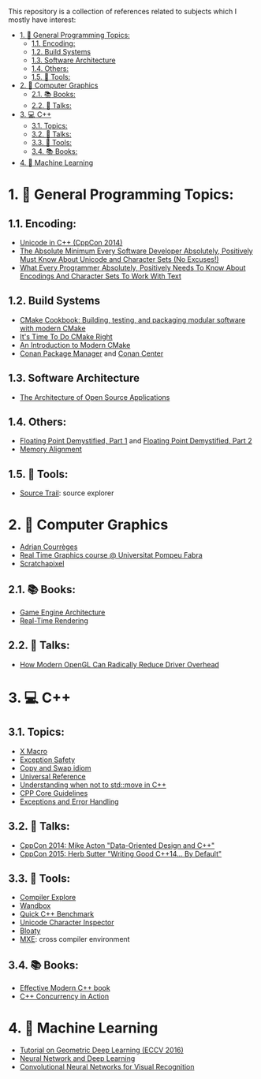This repository is a collection of references related to subjects which I mostly have interest:

- [1. :closed_book: General Programming Topics:](#1-closed_book-general-programming-topics)
  - [1.1. Encoding:](#11-encoding)
  - [1.2. Build Systems](#12-build-systems)
  - [1.3. Software Architecture](#13-software-architecture)
  - [1.4. Others:](#14-others)
  - [1.5. :hammer: Tools:](#15-hammer-tools)
- [2. :movie_camera: Computer Graphics](#2-movie_camera-computer-graphics)
  - [2.1. :books: Books:](#21-books-books)
  - [2.2. :speech_balloon: Talks:](#22-speech_balloon-talks)
- [3. :computer: C++](#3-computer-c)
  - [3.1. Topics:](#31-topics)
  - [3.2. :speech_balloon: Talks:](#32-speech_balloon-talks)
  - [3.3. :hammer: Tools:](#33-hammer-tools)
  - [3.4. :books: Books:](#34-books-books)
- [4. :robot: Machine Learning](#4-robot-machine-learning)

# 1. :closed_book: General Programming Topics:
## 1.1. Encoding:
- [Unicode in C++ (CppCon 2014)](https://www.youtube.com/watch?v=n0GK-9f4dl8)
- [The Absolute Minimum Every Software Developer Absolutely, Positively Must Know About Unicode and Character Sets (No Excuses!)](https://www.joelonsoftware.com/2003/10/08/the-absolute-minimum-every-software-developer-absolutely-positively-must-know-about-unicode-and-character-sets-no-excuses/)
- [What Every Programmer Absolutely, Positively Needs To Know About Encodings And Character Sets To Work With Text](https://kunststube.net/encoding/)

## 1.2. Build Systems
- [CMake Cookbook: Building, testing, and packaging modular software with modern CMake](https://www.amazon.com/CMake-Cookbook-Building-packaging-software/dp/1788470710)
- [It's Time To Do CMake Right](https://pabloariasal.github.io/2018/02/19/its-time-to-do-cmake-right/)
- [An Introduction to Modern CMake](https://cliutils.gitlab.io/modern-cmake/)
- [Conan Package Manager](https://conan.io/) and [Conan Center](https://conan.io/center/)

## 1.3. Software Architecture
- [The Architecture of Open Source Applications](https://aosabook.org/en/index.html)

## 1.4. Others:
- [Floating Point Demystified, Part 1](https://blog.reverberate.org/2014/09/what-every-computer-programmer-should.html) and [Floating Point Demystified, Part 2](https://blog.reverberate.org/2016/02/06/floating-point-demystified-part2.html)
- [Memory Alignment](https://developer.ibm.com/technologies/systems/articles/pa-dalign/)

## 1.5. :hammer: Tools:
- [Source Trail](https://www.sourcetrail.com/): source explorer

# 2. :movie_camera: Computer Graphics
- [Adrian Courrèges](http://www.adriancourreges.com/blog/)
- [Real Time Graphics course @ Universitat Pompeu Fabra](https://tamats.com/upf/?page_id=793)  
- [Scratchapixel](https://www.scratchapixel.com/index.php?redirect)

## 2.1. :books: Books:
- [Game Engine Architecture](https://www.amazon.com/Engine-Architecture-Third-Jason-Gregory/dp/1138035459/ref=asc_df_1138035459/?tag=googleshopp00-20&linkCode=df0&hvadid=379787788238&hvpos=&hvnetw=g&hvrand=2000625756673559302&hvpone=&hvptwo=&hvqmt=&hvdev=c&hvdvcmdl=&hvlocint=&hvlocphy=1001655&hvtargid=pla-359980178791&psc=1)
- [Real-Time Rendering](https://www.amazon.com/Real-Time-Rendering-Fourth-Tomas-Akenine-M%C3%B6ller/dp/1138627003?tag=realtimerenderin&pldnSite=1)

## 2.2. :speech_balloon: Talks:
- [How Modern OpenGL Can Radically Reduce Driver Overhead](https://www.youtube.com/watch?v=-bCeNzgiJ8I)

# 3. :computer: C++

## 3.1. Topics:
- [X Macro](https://en.wikipedia.org/wiki/X_Macro)
- [Exception Safety](https://en.wikipedia.org/wiki/Exception_safety)
- [Copy and Swap idiom](https://stackoverflow.com/questions/3279543/what-is-the-copy-and-swap-idiom)
- [Universal Reference](https://isocpp.org/blog/2012/11/universal-references-in-c11-scott-meyers)
- [Understanding when not to std::move in C++](https://developers.redhat.com/blog/2019/04/12/understanding-when-not-to-stdmove-in-c/)
- [CPP Core Guidelines](https://github.com/isocpp/CppCoreGuidelines)
- [Exceptions and Error Handling](https://isocpp.org/wiki/faq/exceptions)

## 3.2. :speech_balloon: Talks:
- [CppCon 2014: Mike Acton "Data-Oriented Design and C++"](https://www.youtube.com/watch?v=rX0ItVEVjHc)
- [CppCon 2015: Herb Sutter "Writing Good C++14... By Default"](https://www.youtube.com/watch?v=hEx5DNLWGgA)

## 3.3. :hammer: Tools:
- [Compiler Explore](https://gcc.godbolt.org/#)
- [Wandbox](https://wandbox.org/)
- [Quick C++ Benchmark](https://quick-bench.com/)
- [Unicode Character Inspector](https://apps.timwhitlock.info/unicode/inspect?s=%C3%A7%C3%A3)
- [Bloaty](https://github.com/google/bloaty)
- [MXE](https://mxe.cc/): cross compiler environment

## 3.4. :books: Books:
- [Effective Modern C++ book](https://www.amazon.com/Effective-Modern-Specific-Ways-Improve/dp/1491903996/ref=sr_1_1?crid=243L4NKH05EM0&dchild=1&keywords=effective+modern+c+-+scott+meyers&qid=1594767809&sprefix=effective+moder%2Caps%2C274&sr=8-1)
- [C++ Concurrency in Action](https://www.amazon.com/C-Concurrency-Action-Anthony-Williams/dp/1617294691/ref=sr_1_1?dchild=1&keywords=concurrency+in+action&qid=1594808152&s=books&sr=1-1)


# 4. :robot: Machine Learning
- [Tutorial on Geometric Deep Learning (ECCV 2016)](https://sites.google.com/site/eccvgdl/)
- [Neural Network and Deep Learning](http://neuralnetworksanddeeplearning.com/index.html)
- [Convolutional Neural Networks for Visual Recognition](https://cs231n.github.io/) 